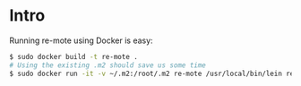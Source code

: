 # Intro
Running re-mote using Docker is easy:

```bash
$ sudo docker build -t re-mote .
# Using the existing .m2 should save us some time
$ sudo docker run -it -v ~/.m2:/root/.m2 re-mote /usr/local/bin/lein repl
```
